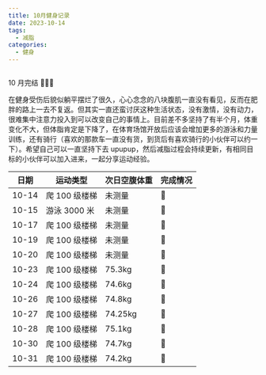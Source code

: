 ```yaml
---
title: 10月健身记录
date: 2023-10-14
tags:
  - 减脂
categories:
  - 健身
---
```


<img src="https://www.ohpooh.space/%E5%81%A5%E8%BA%AB%2Fechart%2F202310.png" alt="">

<!-- more -->

10 月完结 🎉🎉🎉

在健身受伤后貌似躺平摆烂了很久，心心念念的八块腹肌一直没有看见，反而在肥胖的路上一去不复返。但其实一直还蛮讨厌这种生活状态，没有激情，没有动力，很难集中注意力投入到可以改变自己的事情上。目前差不多坚持了有半个月，体重变化不大，但体脂肯定是下降了，在体育场馆开放后应该会增加更多的游泳和力量训练，还有骑行（喜欢的那款车一直没有货，到货后有喜欢骑行的小伙伴可以约一下）。希望自己可以一直坚持下去 upupup，然后减脂过程会持续更新，有相同目标的小伙伴可以加入进来，一起分享运动经验。

| 日期  | 运动类型      | 次日空腹体重 | 完成情况 |
| ----- | ------------- | ------------ | -------- |
| 10-14 | 爬 100 级楼梯 | 未测量       | :100:    |
| 10-15 | 游泳 3000 米  | 未测量       | :100:    |
| 10-17 | 爬 100 级楼梯 | 未测量       | :100:    |
| 10-19 | 爬 100 级楼梯 | 未测量       | :100:    |
| 10-20 | 爬 100 级楼梯 | 未测量       | :100:    |
| 10-23 | 爬 100 级楼梯 | 75.3kg       | :100:    |
| 10-24 | 爬 100 级楼梯 | 74.6kg       | :100:    |
| 10-26 | 爬 100 级楼梯 | 74.8kg       | :100:    |
| 10-27 | 爬 100 级楼梯 | 74.25kg      | :100:    |
| 10-28 | 爬 100 级楼梯 | 75.1kg       | :100:    |
| 10-30 | 爬 100 级楼梯 | 74.7kg       | :100:    |
| 10-31 | 爬 100 级楼梯 | 74.2kg       | :100:    |
